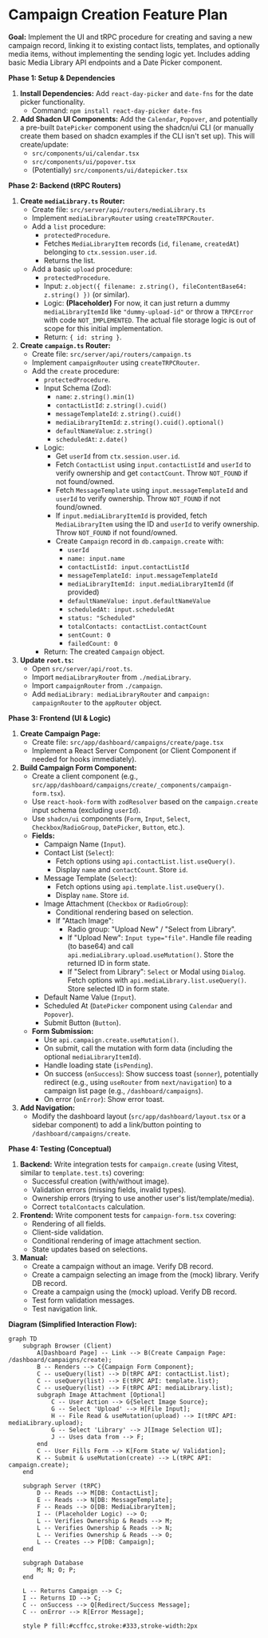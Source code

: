 # Campaign Creation Feature Plan

**Goal:** Implement the UI and tRPC procedure for creating and saving a new campaign record, linking it to existing contact lists, templates, and optionally media items, without implementing the sending logic yet. Includes adding basic Media Library API endpoints and a Date Picker component.

**Phase 1: Setup & Dependencies**

1.  **Install Dependencies:** Add `react-day-picker` and `date-fns` for the date picker functionality.
    *   Command: `npm install react-day-picker date-fns`
2.  **Add Shadcn UI Components:** Add the `Calendar`, `Popover`, and potentially a pre-built `DatePicker` component using the shadcn/ui CLI (or manually create them based on shadcn examples if the CLI isn't set up). This will create/update:
    *   `src/components/ui/calendar.tsx`
    *   `src/components/ui/popover.tsx`
    *   (Potentially) `src/components/ui/datepicker.tsx`

**Phase 2: Backend (tRPC Routers)**

1.  **Create `mediaLibrary.ts` Router:**
    *   Create file: `src/server/api/routers/mediaLibrary.ts`
    *   Implement `mediaLibraryRouter` using `createTRPCRouter`.
    *   Add a `list` procedure:
        *   `protectedProcedure`.
        *   Fetches `MediaLibraryItem` records (`id`, `filename`, `createdAt`) belonging to `ctx.session.user.id`.
        *   Returns the list.
    *   Add a basic `upload` procedure:
        *   `protectedProcedure`.
        *   Input: `z.object({ filename: z.string(), fileContentBase64: z.string() })` (or similar).
        *   Logic: **(Placeholder)** For now, it can just return a dummy `mediaLibraryItemId` like `"dummy-upload-id"` or throw a `TRPCError` with code `NOT_IMPLEMENTED`. The actual file storage logic is out of scope for this initial implementation.
        *   Return: `{ id: string }`.
2.  **Create `campaign.ts` Router:**
    *   Create file: `src/server/api/routers/campaign.ts`
    *   Implement `campaignRouter` using `createTRPCRouter`.
    *   Add the `create` procedure:
        *   `protectedProcedure`.
        *   Input Schema (Zod):
            *   `name`: `z.string().min(1)`
            *   `contactListId`: `z.string().cuid()`
            *   `messageTemplateId`: `z.string().cuid()`
            *   `mediaLibraryItemId`: `z.string().cuid().optional()`
            *   `defaultNameValue`: `z.string()`
            *   `scheduledAt`: `z.date()`
        *   Logic:
            *   Get `userId` from `ctx.session.user.id`.
            *   Fetch `ContactList` using `input.contactListId` and `userId` to verify ownership and get `contactCount`. Throw `NOT_FOUND` if not found/owned.
            *   Fetch `MessageTemplate` using `input.messageTemplateId` and `userId` to verify ownership. Throw `NOT_FOUND` if not found/owned.
            *   If `input.mediaLibraryItemId` is provided, fetch `MediaLibraryItem` using the ID and `userId` to verify ownership. Throw `NOT_FOUND` if not found/owned.
            *   Create `Campaign` record in `db.campaign.create` with:
                *   `userId`
                *   `name: input.name`
                *   `contactListId: input.contactListId`
                *   `messageTemplateId: input.messageTemplateId`
                *   `mediaLibraryItemId: input.mediaLibraryItemId` (if provided)
                *   `defaultNameValue: input.defaultNameValue`
                *   `scheduledAt: input.scheduledAt`
                *   `status: "Scheduled"`
                *   `totalContacts: contactList.contactCount`
                *   `sentCount: 0`
                *   `failedCount: 0`
        *   Return: The created `Campaign` object.
3.  **Update `root.ts`:**
    *   Open `src/server/api/root.ts`.
    *   Import `mediaLibraryRouter` from `./mediaLibrary`.
    *   Import `campaignRouter` from `./campaign`.
    *   Add `mediaLibrary: mediaLibraryRouter` and `campaign: campaignRouter` to the `appRouter` object.

**Phase 3: Frontend (UI & Logic)**

1.  **Create Campaign Page:**
    *   Create file: `src/app/dashboard/campaigns/create/page.tsx`
    *   Implement a React Server Component (or Client Component if needed for hooks immediately).
2.  **Build Campaign Form Component:**
    *   Create a client component (e.g., `src/app/dashboard/campaigns/create/_components/campaign-form.tsx`).
    *   Use `react-hook-form` with `zodResolver` based on the `campaign.create` input schema (excluding `userId`).
    *   Use `shadcn/ui` components (`Form`, `Input`, `Select`, `Checkbox`/`RadioGroup`, `DatePicker`, `Button`, etc.).
    *   **Fields:**
        *   Campaign Name (`Input`).
        *   Contact List (`Select`):
            *   Fetch options using `api.contactList.list.useQuery()`.
            *   Display `name` and `contactCount`. Store `id`.
        *   Message Template (`Select`):
            *   Fetch options using `api.template.list.useQuery()`.
            *   Display `name`. Store `id`.
        *   Image Attachment (`Checkbox` or `RadioGroup`):
            *   Conditional rendering based on selection.
            *   If "Attach Image":
                *   Radio group: "Upload New" / "Select from Library".
                *   If "Upload New": `Input type="file"`. Handle file reading (to base64) and call `api.mediaLibrary.upload.useMutation()`. Store the returned ID in form state.
                *   If "Select from Library": `Select` or Modal using `Dialog`. Fetch options with `api.mediaLibrary.list.useQuery()`. Store selected ID in form state.
        *   Default Name Value (`Input`).
        *   Scheduled At (`DatePicker` component using `Calendar` and `Popover`).
        *   Submit Button (`Button`).
    *   **Form Submission:**
        *   Use `api.campaign.create.useMutation()`.
        *   On submit, call the mutation with form data (including the optional `mediaLibraryItemId`).
        *   Handle loading state (`isPending`).
        *   On success (`onSuccess`): Show success toast (`sonner`), potentially redirect (e.g., using `useRouter` from `next/navigation`) to a campaign list page (e.g., `/dashboard/campaigns`).
        *   On error (`onError`): Show error toast.
3.  **Add Navigation:**
    *   Modify the dashboard layout (`src/app/dashboard/layout.tsx` or a sidebar component) to add a link/button pointing to `/dashboard/campaigns/create`.

**Phase 4: Testing (Conceptual)**

1.  **Backend:** Write integration tests for `campaign.create` (using Vitest, similar to `template.test.ts`) covering:
    *   Successful creation (with/without image).
    *   Validation errors (missing fields, invalid types).
    *   Ownership errors (trying to use another user's list/template/media).
    *   Correct `totalContacts` calculation.
2.  **Frontend:** Write component tests for `campaign-form.tsx` covering:
    *   Rendering of all fields.
    *   Client-side validation.
    *   Conditional rendering of image attachment section.
    *   State updates based on selections.
3.  **Manual:**
    *   Create a campaign without an image. Verify DB record.
    *   Create a campaign selecting an image from the (mock) library. Verify DB record.
    *   Create a campaign using the (mock) upload. Verify DB record.
    *   Test form validation messages.
    *   Test navigation link.

**Diagram (Simplified Interaction Flow):**

```mermaid
graph TD
    subgraph Browser (Client)
        A[Dashboard Page] -- Link --> B(Create Campaign Page: /dashboard/campaigns/create);
        B -- Renders --> C{Campaign Form Component};
        C -- useQuery(list) --> D(tRPC API: contactList.list);
        C -- useQuery(list) --> E(tRPC API: template.list);
        C -- useQuery(list) --> F(tRPC API: mediaLibrary.list);
        subgraph Image Attachment [Optional]
            C -- User Action --> G{Select Image Source};
            G -- Select 'Upload' --> H[File Input];
            H -- File Read & useMutation(upload) --> I(tRPC API: mediaLibrary.upload);
            G -- Select 'Library' --> J[Image Selection UI];
            J -- Uses data from --> F;
        end
        C -- User Fills Form --> K[Form State w/ Validation];
        K -- Submit & useMutation(create) --> L(tRPC API: campaign.create);
    end

    subgraph Server (tRPC)
        D -- Reads --> M[DB: ContactList];
        E -- Reads --> N[DB: MessageTemplate];
        F -- Reads --> O[DB: MediaLibraryItem];
        I -- (Placeholder Logic) --> O;
        L -- Verifies Ownership & Reads --> M;
        L -- Verifies Ownership & Reads --> N;
        L -- Verifies Ownership & Reads --> O;
        L -- Creates --> P[DB: Campaign];
    end

    subgraph Database
        M; N; O; P;
    end

    L -- Returns Campaign --> C;
    I -- Returns ID --> C;
    C -- onSuccess --> Q[Redirect/Success Message];
    C -- onError --> R[Error Message];

    style P fill:#ccffcc,stroke:#333,stroke-width:2px